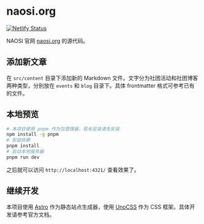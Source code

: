 # naosi.org

[![Netlify Status](https://api.netlify.com/api/v1/badges/54da094f-6b08-4cbc-b99f-6977a5282f69/deploy-status)](https://app.netlify.com/sites/naosi/deploys)

NAOSI 官网 [naosi.org](https://naosi.org) 的源代码。

## 添加新文章

在 `src/content` 目录下添加新的 Markdown 文件。文字分为社团活动和社团博客两种类型，分别放在 `events` 和 `blog` 目录下。具体 frontmatter 格式可参考已有的文件。

## 本地预览

```bash
# 本项目使用 pnpm 作为包管理器，若未安装请先安装
npm install -g pnpm
# 安装依赖
pnpm install
# 启动本地服务器
pnpm run dev
```

之后就可以访问 `http://localhost:4321/` 查看效果了。

## 继续开发

本项目使用 [Astro](https://astro.build) 作为静态站点生成器，使用 [UnoCSS](https://unocss.dev/) 作为 CSS 框架。具体开发请参考官方文档。

